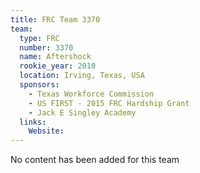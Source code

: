 ```yaml
---
title: FRC Team 3370
team:
  type: FRC
  number: 3370
  name: Aftershock
  rookie_year: 2010
  location: Irving, Texas, USA
  sponsors:
    - Texas Workforce Commission
    - US FIRST - 2015 FRC Hardship Grant
    - Jack E Singley Academy
  links:
    Website: 
---
```

No content has been added for this team